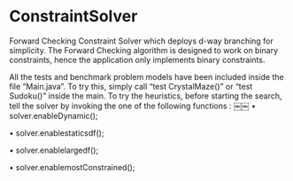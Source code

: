 ConstraintSolver
================

Forward Checking Constraint Solver which deploys d-way branching for simplicity. The Forward Checking algorithm is designed to work on binary constraints, hence the application only implements binary constraints.

All the tests and benchmark problem models have been included inside the file “Main.java”. To try this, simply call “test CrystalMaze()” or “test Sudoku()” inside the main. To try the heuristics, before starting the search, tell the solver by invoking the one of the following functions :
￼￼
• solver.enableDynamic();

• solver.enablestaticsdf();

• solver.enablelargedf();

• solver.enablemostConstrained();
